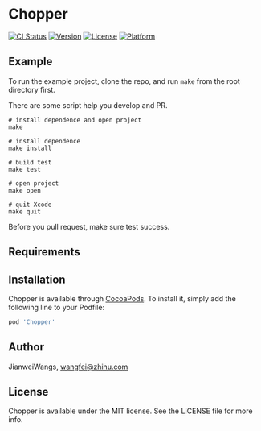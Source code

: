 # Chopper

[![CI Status](https://img.shields.io/travis/JianweiWangs/Chopper.svg?style=flat)](https://travis-ci.org/JianweiWangs/Chopper)
[![Version](https://img.shields.io/cocoapods/v/Chopper.svg?style=flat)](https://cocoapods.org/pods/Chopper)
[![License](https://img.shields.io/cocoapods/l/Chopper.svg?style=flat)](https://cocoapods.org/pods/Chopper)
[![Platform](https://img.shields.io/cocoapods/p/Chopper.svg?style=flat)](https://cocoapods.org/pods/Chopper)

## Example

To run the example project, clone the repo, and run `make` from the root directory first.

There are some script help you develop and PR.

```make
# install dependence and open project
make

# install dependence
make install

# build test
make test

# open project
make open

# quit Xcode
make quit

```

Before you pull request, make sure test success.

## Requirements

## Installation

Chopper is available through [CocoaPods](https://cocoapods.org). To install
it, simply add the following line to your Podfile:

```ruby
pod 'Chopper'
```

## Author

JianweiWangs, wangfei@zhihu.com

## License

Chopper is available under the MIT license. See the LICENSE file for more info.

